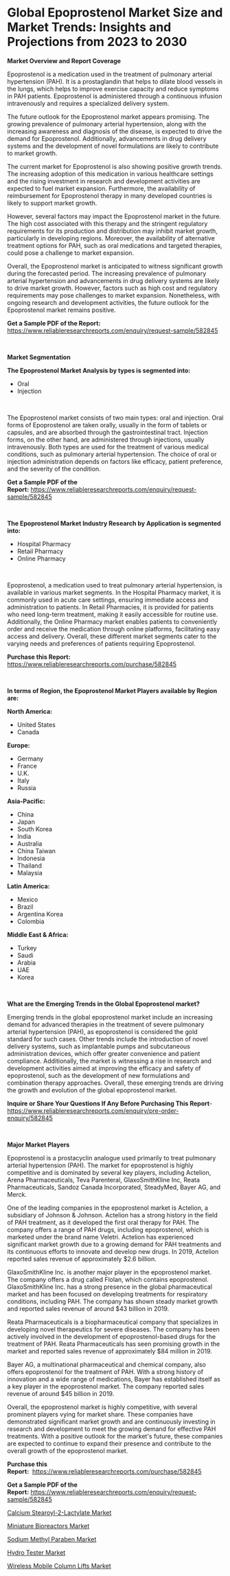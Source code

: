 <p><h1>Global Epoprostenol Market Size and Market Trends: Insights and Projections from 2023 to 2030</h1></p><p><strong>Market Overview and Report Coverage</strong></p>
<p><p>Epoprostenol is a medication used in the treatment of pulmonary arterial hypertension (PAH). It is a prostaglandin that helps to dilate blood vessels in the lungs, which helps to improve exercise capacity and reduce symptoms in PAH patients. Epoprostenol is administered through a continuous infusion intravenously and requires a specialized delivery system.</p><p>The future outlook for the Epoprostenol market appears promising. The growing prevalence of pulmonary arterial hypertension, along with the increasing awareness and diagnosis of the disease, is expected to drive the demand for Epoprostenol. Additionally, advancements in drug delivery systems and the development of novel formulations are likely to contribute to market growth.</p><p>The current market for Epoprostenol is also showing positive growth trends. The increasing adoption of this medication in various healthcare settings and the rising investment in research and development activities are expected to fuel market expansion. Furthermore, the availability of reimbursement for Epoprostenol therapy in many developed countries is likely to support market growth.</p><p>However, several factors may impact the Epoprostenol market in the future. The high cost associated with this therapy and the stringent regulatory requirements for its production and distribution may inhibit market growth, particularly in developing regions. Moreover, the availability of alternative treatment options for PAH, such as oral medications and targeted therapies, could pose a challenge to market expansion.</p><p>Overall, the Epoprostenol market is anticipated to witness significant growth during the forecasted period. The increasing prevalence of pulmonary arterial hypertension and advancements in drug delivery systems are likely to drive market growth. However, factors such as high cost and regulatory requirements may pose challenges to market expansion. Nonetheless, with ongoing research and development activities, the future outlook for the Epoprostenol market remains positive.</p></p>
<p><strong>Get a Sample PDF of the Report:</strong> <a href="https://www.reliableresearchreports.com/enquiry/request-sample/582845">https://www.reliableresearchreports.com/enquiry/request-sample/582845</a></p>
<p>&nbsp;</p>
<p><strong>Market Segmentation</strong></p>
<p><strong>The Epoprostenol Market Analysis by types is segmented into:</strong></p>
<p><ul><li>Oral</li><li>Injection</li></ul></p>
<p>&nbsp;</p>
<p><p>The Epoprostenol market consists of two main types: oral and injection. Oral forms of Epoprostenol are taken orally, usually in the form of tablets or capsules, and are absorbed through the gastrointestinal tract. Injection forms, on the other hand, are administered through injections, usually intravenously. Both types are used for the treatment of various medical conditions, such as pulmonary arterial hypertension. The choice of oral or injection administration depends on factors like efficacy, patient preference, and the severity of the condition.</p></p>
<p><strong>Get a Sample PDF of the Report:</strong>&nbsp;<a href="https://www.reliableresearchreports.com/enquiry/request-sample/582845">https://www.reliableresearchreports.com/enquiry/request-sample/582845</a></p>
<p>&nbsp;</p>
<p><strong>The Epoprostenol Market Industry Research by Application is segmented into:</strong></p>
<p><ul><li>Hospital Pharmacy</li><li>Retail Pharmacy</li><li>Online Pharmacy</li></ul></p>
<p>&nbsp;</p>
<p><p>Epoprostenol, a medication used to treat pulmonary arterial hypertension, is available in various market segments. In the Hospital Pharmacy market, it is commonly used in acute care settings, ensuring immediate access and administration to patients. In Retail Pharmacies, it is provided for patients who need long-term treatment, making it easily accessible for routine use. Additionally, the Online Pharmacy market enables patients to conveniently order and receive the medication through online platforms, facilitating easy access and delivery. Overall, these different market segments cater to the varying needs and preferences of patients requiring Epoprostenol.</p></p>
<p><strong>Purchase this Report:</strong>&nbsp; <a href="https://www.reliableresearchreports.com/purchase/582845">https://www.reliableresearchreports.com/purchase/582845</a></p>
<p>&nbsp;</p>
<p><strong>In terms of Region, the Epoprostenol Market Players available by Region are:</strong></p>
<p>
    <p> <strong> North America: </strong>
        <ul>
            <li>United States</li>
            <li>Canada</li>
        </ul>
        </p> 
    <p> <strong> Europe: </strong>
        <ul>
            <li>Germany</li>
            <li>France</li>
            <li>U.K.</li>
            <li>Italy</li>
            <li>Russia</li>
        </ul>
        </p> 
    <p> <strong> Asia-Pacific: </strong>
        <ul>
            <li>China</li>
            <li>Japan</li>
            <li>South Korea</li>
            <li>India</li>
            <li>Australia</li>
            <li>China Taiwan</li>
            <li>Indonesia</li>
            <li>Thailand</li>
            <li>Malaysia</li>
        </ul>
        </p> 
    <p> <strong> Latin America: </strong>
        <ul>
            <li>Mexico</li>
            <li>Brazil</li>
            <li>Argentina Korea</li>
            <li>Colombia</li>
        </ul>
        </p> 
    <p> <strong> Middle East & Africa: </strong>
        <ul>
            <li>Turkey</li>
            <li>Saudi</li>
            <li>Arabia</li>
            <li>UAE</li>
            <li>Korea</li>
        </ul>
    </p>
    </p>
<p>&nbsp;</p>
<p><strong>What are the Emerging Trends in the Global Epoprostenol market?</strong></p>
<p><p>Emerging trends in the global epoprostenol market include an increasing demand for advanced therapies in the treatment of severe pulmonary arterial hypertension (PAH), as epoprostenol is considered the gold standard for such cases. Other trends include the introduction of novel delivery systems, such as implantable pumps and subcutaneous administration devices, which offer greater convenience and patient compliance. Additionally, the market is witnessing a rise in research and development activities aimed at improving the efficacy and safety of epoprostenol, such as the development of new formulations and combination therapy approaches. Overall, these emerging trends are driving the growth and evolution of the global epoprostenol market.</p></p>
<p><strong>Inquire or Share Your Questions If Any Before Purchasing This Report</strong>- <a href="https://www.reliableresearchreports.com/enquiry/pre-order-enquiry/582845">https://www.reliableresearchreports.com/enquiry/pre-order-enquiry/582845</a></p>
<p>&nbsp;</p>
<p><strong>Major Market Players</strong></p>
<p><p>Epoprostenol is a prostacyclin analogue used primarily to treat pulmonary arterial hypertension (PAH). The market for epoprostenol is highly competitive and is dominated by several key players, including Actelion, Arena Pharmaceuticals, Teva Parenteral, GlaxoSmithKline Inc, Reata Pharmaceuticals, Sandoz Canada Incorporated, SteadyMed, Bayer AG, and Merck.</p><p>One of the leading companies in the epoprostenol market is Actelion, a subsidiary of Johnson & Johnson. Actelion has a strong history in the field of PAH treatment, as it developed the first oral therapy for PAH. The company offers a range of PAH drugs, including epoprostenol, which is marketed under the brand name Veletri. Actelion has experienced significant market growth due to a growing demand for PAH treatments and its continuous efforts to innovate and develop new drugs. In 2019, Actelion reported sales revenue of approximately $2.6 billion.</p><p>GlaxoSmithKline Inc. is another major player in the epoprostenol market. The company offers a drug called Flolan, which contains epoprostenol. GlaxoSmithKline Inc. has a strong presence in the global pharmaceutical market and has been focused on developing treatments for respiratory conditions, including PAH. The company has shown steady market growth and reported sales revenue of around $43 billion in 2019.</p><p>Reata Pharmaceuticals is a biopharmaceutical company that specializes in developing novel therapeutics for severe diseases. The company has been actively involved in the development of epoprostenol-based drugs for the treatment of PAH. Reata Pharmaceuticals has seen promising growth in the market and reported sales revenue of approximately $84 million in 2019.</p><p>Bayer AG, a multinational pharmaceutical and chemical company, also offers epoprostenol for the treatment of PAH. With a strong history of innovation and a wide range of medications, Bayer has established itself as a key player in the epoprostenol market. The company reported sales revenue of around $45 billion in 2019.</p><p>Overall, the epoprostenol market is highly competitive, with several prominent players vying for market share. These companies have demonstrated significant market growth and are continuously investing in research and development to meet the growing demand for effective PAH treatments. With a positive outlook for the market's future, these companies are expected to continue to expand their presence and contribute to the overall growth of the epoprostenol market.</p></p>
<p><strong>Purchase this Report:</strong>&nbsp;&nbsp;<a href="https://www.reliableresearchreports.com/purchase/582845">https://www.reliableresearchreports.com/purchase/582845</a></p>
<p></p>
<p><strong>Get a Sample PDF of the Report:</strong>&nbsp;<a href="https://www.reliableresearchreports.com/enquiry/request-sample/582845">https://www.reliableresearchreports.com/enquiry/request-sample/582845</a></p>
<p><p><a href="https://github.com/CliffMedina6/Market-Research-Report-List-1/blob/main/calcium-stearoyl-2-lactylate-market.md">Calcium Stearoyl-2-Lactylate Market</a></p><p><a href="https://www.linkedin.com/pulse/miniature-bioreactors-market-research-report-provides-yt2ce/">Miniature Bioreactors Market</a></p><p><a href="https://medium.com/@dariodooley/sodium-methyl-paraben-market-size-growth-forecast-2023-2030-b6c31af7c371">Sodium Methyl Paraben Market</a></p><p><a href="https://www.linkedin.com/pulse/hydro-tester-market-size-growth-forecast-from-2023-2030-ftc3e/">Hydro Tester Market</a></p><p><a href="https://medium.com/@ruthgaylord1929/wireless-mobile-column-lifts-market-size-growth-forecast-2023-2030-ed3dbb41cccf">Wireless Mobile Column Lifts Market</a></p></p>